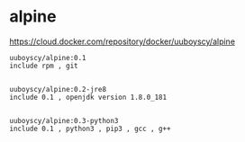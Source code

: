 # alpine

https://cloud.docker.com/repository/docker/uuboyscy/alpine

    uuboyscy/alpine:0.1
    include rpm , git


    uuboyscy/alpine:0.2-jre8
    include 0.1 , openjdk version 1.8.0_181


    uuboyscy/alpine:0.3-python3
    include 0.1 , python3 , pip3 , gcc , g++
